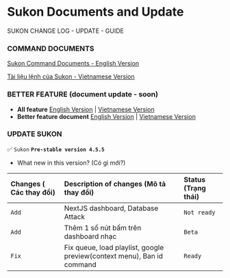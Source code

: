 # Sukon Documents and Update
SUKON CHANGE LOG - UPDATE - GUIDE

### COMMAND DOCUMENTS
[Sukon Command Documents - English Version](https://github.com/Fubuki-World0510/sukon-change-log/blob/main/command-document-en.md)

[Tài liệu lệnh của Sukon - Vietnamese Version](https://github.com/Fubuki-World0510/sukon-change-log/blob/main/command-document-vi.md)

### BETTER FEATURE (document update - soon)
- **All feature**
[English Version]() |
[Vietnamese Version]()
- **Better feature document**
[English Version]() | 
[Vietnamese Version]()
### UPDATE SUKON
✅ `Sukon` **`Pre-stable version 4.5.5`**

- What new in this version? (Có gì mới?)

| Changes ( Các thay đổi)  | Description of changes (Mô tả thay đổi) |  Status (Trạng thái)   |
| :-------- | :-------------------------------- | :-------- |
| `Add` | NextJS dashboard, Database Attack | `Not ready` |
| `Add` | Thêm 1 số nút bấm trên dashboard nhạc | `Beta` |
| `Fix` | Fix queue, load playlist, google preview(context menu), Ban id command | `Ready` |
